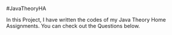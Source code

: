 #JavaTheoryHA

In this Project, I have written the codes of my Java Theory Home Assignments. You can check out the Questions below.